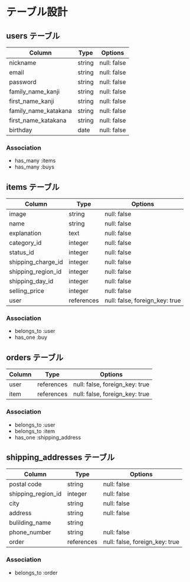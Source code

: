 # テーブル設計

## users テーブル

| Column               | Type    | Options     |
| -------------------- | ------  | ----------- |
| nickname             | string  | null: false |
| email                | string  | null: false |
| password             | string  | null: false |
| family_name_kanji    | string  | null: false |
| first_name_kanji     | string  | null: false |
| family_name_katakana | string  | null: false |
| first_name_katakana  | string  | null: false |
| birthday             | date    | null: false |

### Association

- has_many :items
- has_many :buys

## items テーブル

| Column             | Type       | Options                         |
| ------------------ | ---------- | ------------------------------- |
| image              | string     | null: false                     |
| name               | string     | null: false                     |
| explanation        | text       | null: false                     |
| category_id        | integer    | null: false                     |
| status_id          | integer    | null: false                     |
| shipping_charge_id | integer    | null: false                     |
| shipping_region_id | integer    | null: false                     |
| shipping_day_id    | integer    | null: false                     |
| selling_price      | integer    | null: false                     |
| user               | references | null: false, foreign_key: true  |
### Association

- belongs_to :user
- has_one :buy



## orders テーブル

| Column                | Type       | Options                        |
| --------------------- | ---------- | ------------------------------ |
| user                  | references | null: false, foreign_key: true |
| item                  | references | null: false, foreign_key: true |

### Association

- belongs_to :user
- belongs_to :item
- has_one :shipping_address

## shipping_addresses テーブル

| Column              | Type       | Options                        |
| --------------      | ---------- | ------------------------------ |
| postal code         | string     | null: false                    |
| shipping_region_id  | integer    | null: false                    |
| city                | string     | null: false                    |
| address             | string     | null: false                    |
| bulilding_name      | string     |                                |
| phone_number        | string     | null: false                    |
| order               | references | null: false, foreign_key: true |

### Association

- belongs_to :order